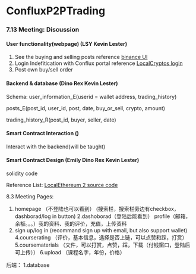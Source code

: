 # ConfluxP2PTrading

### 7.13 Meeting: Discussion 

#### User functionality(webpage) (LSY Kevin Lester)
1. See the buying and selling posts 
  reference [binance UI](https://p2p.binance.com/en/trade/buy/USDT)
2. Login Indefitication with Conflux portal 
  reference [LocalCryptos login](https://localcryptos.com/login)
3. Post own buy/sell order

#### Backend & database (Dino Rex Kevin Lester)
Schema:
user_information_E(userid = wallet address, trading_history)

posts_E(post_id, user_id, post, date, buy_or_sell, crypto, amount)

trading_history_R(post_id, buyer, seller, date)


#### Smart Contract Interaction ()
Interact with the backend(will be taught)




#### Smart Contract Design (Emily Dino Rex Kevin Lester)
solidity code


Reference List:
[LocalEthereum 2 source code](https://etherscan.io/address/0x09678741bd50c3e74301f38fbd0136307099ae5d#code)




8.3 Meeting
Pages:
1. homepage （不登陆也可以看到）
(搜索栏，搜索栏旁边有checkbox，dashborad/log in button)
2.dashoborad（登陆后能看到）
profile（邮箱，余额。。。）我的资料、我的评价，充值，上传资料
3. sign up/log in
(recommand sign up with email, but also support wallet)
4.courserating 
（评价，基本信息，选择是否上链，可以点赞和踩，打赏）
5.coursematerials
（文件，可以打赏，点赞，踩，下载（付钱窗口，登陆后可上传））
6.upload
（课程名字，年份，价格）

后端：
1.database




  

